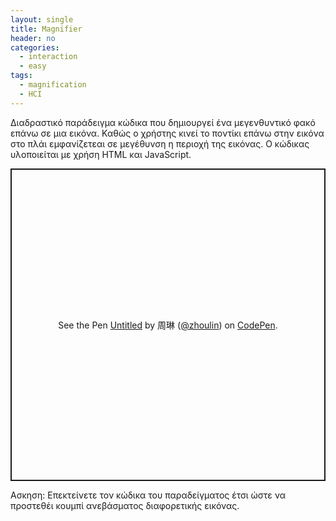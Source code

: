 ```yaml
---
layout: single
title: Magnifier
header: no
categories:
  - interaction
  - easy
tags:
  - magnification
  - HCI
---
```


Διαδραστικό παράδειγμα κώδικα που δημιουργεί ένα μεγενθυντικό φακό επάνω σε μια εικόνα. Καθώς ο χρήστης κινεί το ποντίκι επάνω στην εικόνα στο πλάι εμφανίζετεαι σε μεγέθυνση η περιοχή της εικόνας. Ο κώδικας υλοποιείται με χρήση HTML και JavaScript. 

<p class="codepen" data-height="500" data-default-tab="html,result" data-slug-hash="dLOgPP" data-pen-title="Untitled" data-user="zhoulin" style="height: 500px; box-sizing: border-box; display: flex; align-items: center; justify-content: center; border: 2px solid; margin: 1em 0; padding: 1em;">
  <span>See the Pen <a href="https://codepen.io/zhoulin/pen/dLOgPP">
  Untitled</a> by 周琳 (<a href="https://codepen.io/zhoulin">@zhoulin</a>)
  on <a href="https://codepen.io">CodePen</a>.</span>
</p>
<script async src="https://public.codepenassets.com/embed/index.js"></script>



Ασκηση: Επεκτείνετε τον κώδικα του παραδείγματος έτσι ώστε να προστεθέι κουμπί ανεβάσματος διαφορετικής εικόνας.


